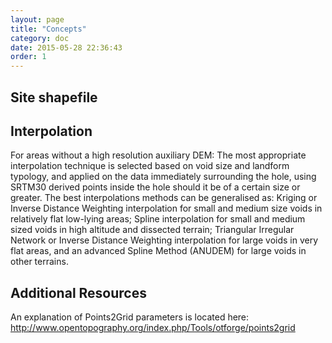 ```yaml
---
layout: page
title: "Concepts"
category: doc
date: 2015-05-28 22:36:43
order: 1
---
```





## Site shapefile




## Interpolation
For areas without a high resolution auxiliary DEM: The most appropriate interpolation technique is selected based on void size and landform typology, and applied on the data immediately surrounding the hole, using SRTM30 derived points inside the hole should it be of a certain size or greater. The best interpolations methods can be generalised as: Kriging or Inverse Distance Weighting interpolation for small and medium size voids in relatively flat low-lying areas; Spline interpolation for small and medium sized voids in high altitude and dissected terrain; Triangular Irregular Network or Inverse Distance Weighting interpolation for large voids in very flat areas, and an advanced Spline Method (ANUDEM) for large voids in other terrains.

## Additional Resources
An explanation of Points2Grid parameters is located here:
http://www.opentopography.org/index.php/Tools/otforge/points2grid

